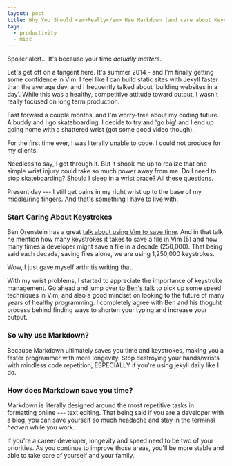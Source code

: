 ```yaml
---
layout: post
title: Why You Should <em>Really</em> Use Markdown (and care about Keystrokes)
tags:
  - productivity
  - misc
---
```


Spoiler alert... It's because your time *actually matters*.


Let's get off on a tangent here. It's summer 2014 - and I'm finally getting some confidence in Vim. I feel like I can build static sites with Jekyll faster than the average dev, and I frequently talked about 'building websites in a day'. While this was a healthy, competitive attitude toward output, I wasn't really focused on long term production.

Fast forward a couple months, and I'm worry-free about my coding future. A buddy and I go skateboarding. I decide to try and 'go big' and I end up going home with a shattered wrist (got some good video though). 

For the first time ever, I was literally unable to code. I could not produce for my clients.

Needless to say, I got through it. But it shook me up to realize that one simple wrist injury could take so much power away from me. Do I need to stop skateboarding? Should I sleep in a wrist brace? All these questions.

Present day --- I still get pains in my right wrist up to the base of my middle/ring fingers. And that's something I have to live with.

### Start Caring About Keystrokes

Ben Orenstein has a great <a href="https://youtu.be/SkdrYWhh-8s?t=239" target="new">talk about using Vim to save time</a>. And in that talk he mention how many keystrokes it takes to save a file in Vim (5) and how many times a developer might save a file in a decade (250,000). That being said each decade, saving files alone, we are using 1,250,000 keystrokes. 

Wow, I just gave myself arthritis writing that.

With my wrist problems, I started to appreciate the importance of keystroke management. Go ahead and jump over to <a href="https://youtu.be/SkdrYWhh-8s?t=239" target="new">Ben's talk</a> to pick up some speed techniques in Vim, and also a good mindset on looking to the future of many years of healthy programming. I completely agree with Ben and his thoguht process behind finding ways to shorten your typing and increase your output.

### So why use Markdown?
 
Because Markdown ultimately saves you time and keystrokes, making you a faster programmer with more longevity. Stop destroying your hands/wrists with mindless code repetition, ESPECIALLY if you're using jekyll daily like I do.

### How does Markdown save you time?

Markdown is literally designed around the most repetitive tasks in formatting online --- text editing. That being said if you are a developer with a blog, you can save yourself so much headache and stay in the <s>terminal</s> *heaven* while you work.

If you're a career developer, longevity and speed need to be two of your priorities. As you continue to improve those areas, you'll be more stable and able to take care of yourself and your family.

